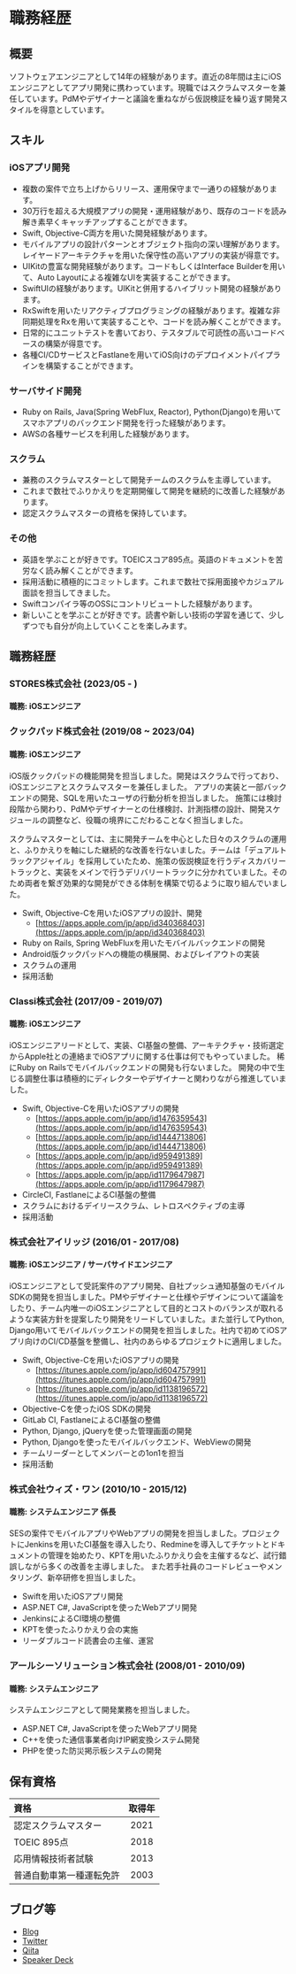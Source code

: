 # 職務経歴
## 概要
ソフトウェアエンジニアとして14年の経験があります。直近の8年間は主にiOSエンジニアとしてアプリ開発に携わっています。現職ではスクラムマスターを兼任しています。PdMやデザイナーと議論を重ねながら仮説検証を繰り返す開発スタイルを得意としています。

## スキル
### iOSアプリ開発
- 複数の案件で立ち上げからリリース、運用保守まで一通りの経験があります。
- 30万行を超える大規模アプリの開発・運用経験があり、既存のコードを読み解き素早くキャッチアップすることができます。
- Swift, Objective-C両方を用いた開発経験があります。
- モバイルアプリの設計パターンとオブジェクト指向の深い理解があります。レイヤードアーキテクチャを用いた保守性の高いアプリの実装が得意です。
- UIKitの豊富な開発経験があります。コードもしくはInterface Builderを用いて、Auto Layoutによる複雑なUIを実装することができます。
- SwiftUIの経験があります。UIKitと併用するハイブリット開発の経験があります。
- RxSwiftを用いたリアクティブプログラミングの経験があります。複雑な非同期処理をRxを用いて実装することや、コードを読み解くことができます。
- 日常的にユニットテストを書いており、テスタブルで可読性の高いコードベースの構築が得意です。
- 各種CI/CDサービスとFastlaneを用いてiOS向けのデプロイメントパイプラインを構築することができます。

### サーバサイド開発
- Ruby on Rails, Java(Spring WebFlux, Reactor), Python(Django)を用いてスマホアプリのバックエンド開発を行った経験があります。
- AWSの各種サービスを利用した経験があります。

### スクラム
- 兼務のスクラムマスターとして開発チームのスクラムを主導しています。
- これまで数社でふりかえりを定期開催して開発を継続的に改善した経験があります。
- 認定スクラムマスターの資格を保持しています。

### その他
- 英語を学ぶことが好きです。TOEICスコア895点。英語のドキュメントを苦労なく読み解くことができます。
- 採用活動に積極的にコミットします。これまで数社で採用面接やカジュアル面談を担当してきました。
- Swiftコンパイラ等のOSSにコントリビュートした経験があります。
- 新しいことを学ぶことが好きです。読書や新しい技術の学習を通じて、少しずつでも自分が向上していくことを楽しみます。

## 職務経歴
### STORES株式会社 (2023/05 - )
#### 職務: iOSエンジニア

### クックパッド株式会社 (2019/08 ~ 2023/04)
#### 職務: iOSエンジニア

iOS版クックパッドの機能開発を担当しました。開発はスクラムで行っており、iOSエンジニアとスクラムマスターを兼任しました。
アプリの実装と一部バックエンドの開発、SQLを用いたユーザの行動分析を担当しました。
施策には検討段階から関わり、PdMやデザイナーとの仕様検討、計測指標の設計、開発スケジュールの調整など、役職の境界にこだわることなく担当しました。

スクラムマスターとしては、主に開発チームを中心とした日々のスクラムの運用と、ふりかえりを軸にした継続的な改善を行ないました。チームは「デュアルトラックアジャイル」を採用していたため、施策の仮説検証を行うディスカバリートラックと、実装をメインで行うデリバリートラックに分かれていました。そのため両者を繋ぎ効果的な開発ができる体制を構築で切るように取り組んでいました。

- Swift, Objective-Cを用いたiOSアプリの設計、開発
  - [https://apps.apple.com/jp/app/id340368403](https://apps.apple.com/jp/app/id340368403)
- Ruby on Rails, Spring WebFluxを用いたモバイルバックエンドの開発
- Android版クックパッドへの機能の横展開、およびレイアウトの実装
- スクラムの運用
- 採用活動

### Classi株式会社 (2017/09 - 2019/07)
#### 職務: iOSエンジニア

iOSエンジニアリードとして、実装、CI基盤の整備、アーキテクチャ・技術選定からApple社との連絡までiOSアプリに関する仕事は何でもやっていました。
稀にRuby on Railsでモバイルバックエンドの開発も行ないました。
開発の中で生じる調整仕事は積極的にディレクターやデザイナーと関わりながら推進していました。

- Swift, Objective-Cを用いたiOSアプリの開発
  - [https://apps.apple.com/jp/app/id1476359543](https://apps.apple.com/jp/app/id1476359543)
  - [https://apps.apple.com/jp/app/id1444713806](https://apps.apple.com/jp/app/id1444713806)
  - [https://apps.apple.com/jp/app/id959491389](https://apps.apple.com/jp/app/id959491389)
  - [https://apps.apple.com/jp/app/id1179647987](https://apps.apple.com/jp/app/id1179647987)
- CircleCI, FastlaneによるCI基盤の整備
- スクラムにおけるデイリースクラム、レトロスペクティブの主導
- 採用活動

### 株式会社アイリッジ (2016/01 - 2017/08)
#### 職務: iOSエンジニア / サーバサイドエンジニア

iOSエンジニアとして受託案件のアプリ開発、自社プッシュ通知基盤のモバイルSDKの開発を担当しました。PMやデザイナーと仕様やデザインについて議論をしたり、チーム内唯一のiOSエンジニアとして目的とコストのバランスが取れるような実装方針を提案したり開発をリードしていました。また並行してPython, Django用いてモバイルバックエンドの開発を担当しました。社内で初めてiOSアプリ向けのCI/CD基盤を整備し、社内のあらゆるプロジェクトに適用しました。

- Swift, Objective-Cを用いたiOSアプリの開発
  - [https://itunes.apple.com/jp/app/id604757991](https://itunes.apple.com/jp/app/id604757991)
  - [https://itunes.apple.com/jp/app/id1138196572](https://itunes.apple.com/jp/app/id1138196572)
- Objective-Cを使ったiOS SDKの開発
- GitLab CI, FastlaneによるCI基盤の整備
- Python, Django, jQueryを使った管理画面の開発
- Python, Djangoを使ったモバイルバックエンド、WebViewの開発
- チームリーダーとしてメンバーとの1on1を担当
- 採用活動

### 株式会社ウィズ・ワン (2010/10 - 2015/12)
#### 職務: システムエンジニア 係長

SESの案件でモバイルアプリやWebアプリの開発を担当しました。プロジェクトにJenkinsを用いたCI基盤を導入したり、Redmineを導入してチケットとドキュメントの管理を始めたり、KPTを用いたふりかえり会を主催するなど、試行錯誤しながら多くの改善を主導しました。
また若手社員のコードレビューやメンタリング、新卒研修を担当しました。

- Swiftを用いたiOSアプリ開発
- ASP.NET C#, JavaScriptを使ったWebアプリ開発
- JenkinsによるCI環境の整備
- KPTを使ったふりかえり会の実施
- リーダブルコード読書会の主催、運営

### アールシーソリューション株式会社 (2008/01 - 2010/09)
#### 職務: システムエンジニア

システムエンジニアとして開発業務を担当しました。

- ASP.NET C#, JavaScriptを使ったWebアプリ開発
- C++を使った通信事業者向けIP網変換システム開発
- PHPを使った防災掲示板システムの開発

## 保有資格
|資格|取得年|
|:----|:-------:|
|認定スクラムマスター|2021|
|TOEIC 895点|2018|
|応用情報技術者試験|2013|
|普通自動車第一種運転免許|2003|

## ブログ等

- [Blog](http://enmtknt.hateblo.jp/)
- [Twitter](https://twitter.com/enomotok_)
- [Qiita](https://qiita.com/enomotok)
- [Speaker Deck](https://speakerdeck.com/enomotok)

